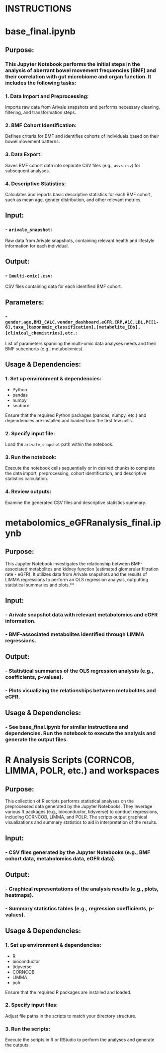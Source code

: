 # INSTRUCTIONS

# base_final.ipynb

## Purpose:
### This Jupyter Notebook performs the initial steps in the analysis of aberrant bowel movement frequencies (BMF) and their correlation with gut microbiome and organ function. It includes the following tasks:
### 1.  Data Import and Preprocessing: 
Imports raw data from Arivale snapshots and performs necessary cleaning, filtering, and transformation steps.
### 2.  BMF Cohort Identification: 
Defines criteria for BMF and identifies cohorts of individuals based on their bowel movement patterns.
### 3.  Data Export: 
Saves BMF cohort data into separate CSV files (e.g., `asvs.csv`) for subsequent analyses.
### 4.  Descriptive Statistics:
Calculates and reports basic descriptive statistics for each BMF cohort, such as mean age, gender distribution, and other relevant metrics.

## Input:
### - `arivale_snapshot`: 
Raw data from Arivale snapshots, containing relevant health and lifestyle information for each individual.

## Output:
### - `[multi-omic].csv`: 
CSV files containing data for each identified BMF cohort.

## Parameters:
### - `gender,age,BMI_CALC,vendor_dashboard,eGFR,CRP,A1C,LDL,PC[1-6],taxa_[taxonomic_classification],[metabolite_IDs],[clinical_chemistries],etc.`: 
List of parameters spanning the multi-omic data analyses needs and their BMF subcohorts (e.g., metabolomics).

## Usage & Dependencies:
### 1.  Set up environment & dependencies:
- Python 
- pandas
- numpy
- seaborn

Ensure that the required Python packages (pandas, numpy, etc.) and dependencies are installed and loaded from the first few cells.
### 2. Specify input file:
Load the `arivale_snapshot` path within the notebook.
### 3. Run the notebook: 
Execute the notebook cells sequentially or in desired chunks to complete the data import, preprocessing, cohort identification, and descriptive statistics calculation.
### 4.  Review outputs: 
Examine the generated CSV files and descriptive statistics summary.

# metabolomics_eGFRanalysis_final.ipynb

## Purpose:
This Jupyter Notebook investigates the relationship between BMF-associated metabolites and kidney function (estimated glomerular filtration rate - eGFR). It utilizes data from Arivale snapshots and the results of LIMMA regressions to perform an OLS regression analysis, outputting statistical summaries and plots.**
## Input:
### - Arivale snapshot data with relevant metabolomics and eGFR information.
### - BMF-associated metabolites identified through LIMMA regressions.
## Output:
### - Statistical summaries of the OLS regression analysis (e.g., coefficients, p-values).
### - Plots visualizing the relationships between metabolites and eGFR.
## Usage & Dependencies:
### - See base_final.ipynb for similar instructions and dependencies. Run the notebook to execute the analysis and generate the output files.

# R Analysis Scripts (CORNCOB, LIMMA, POLR, etc.) and workspaces

## Purpose:
This collection of R scripts performs statistical analyses on the preprocessed data generated by the Jupyter Notebooks. They leverage various R packages (e.g., bioconductor, tidyverse) to conduct regressions, including CORNCOB, LIMMA, and POLR. The scripts output graphical visualizations and summary statistics to aid in interpretation of the results.

## Input:
### - CSV files generated by the Jupyter Notebooks (e.g., BMF cohort data, metabolomics data, eGFR data).

## Output:
### - Graphical representations of the analysis results (e.g., plots, heatmaps).
### - Summary statistics tables (e.g., regression coefficients, p-values).

## Usage & Dependencies:
### 1. Set up environment & dependencies:
- R
- bioconductor
- tidyverse
- CORNCOB
- LIMMA
- polr

Ensure that the required R packages are installed and loaded.
### 2. Specify input files:
Adjust file paths in the scripts to match your directory structure.
### 3. Run the scripts:
Execute the scripts in R or RStudio to perform the analyses and generate the outputs.



